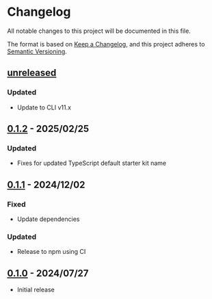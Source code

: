 # Changelog

All notable changes to this project will be documented in this file.

The format is based on [Keep a Changelog](https://keepachangelog.com/en/1.0.0/),
and this project adheres to [Semantic Versioning](https://semver.org/spec/v2.0.0.html).

## [unreleased]

### Updated

- Update to CLI v11.x

## [0.1.2] - 2025/02/25

### Updated

- Fixes for updated TypeScript default starter kit name

## [0.1.1] - 2024/12/02

### Fixed

- Update dependencies

### Updated

- Release to npm using CI

## [0.1.0] - 2024/07/27

- Initial release

[unreleased]: https://github.com/fastly/create-compute-js/compare/v0.1.2...HEAD
[0.1.2]: https://github.com/fastly/create-compute-js/compare/v0.1.2...v0.1.1
[0.1.1]: https://github.com/fastly/create-compute-js/compare/v0.1.1...v0.1.0
[0.1.0]: https://github.com/fastly/create-compute-js/releases/tag/v0.1.0
